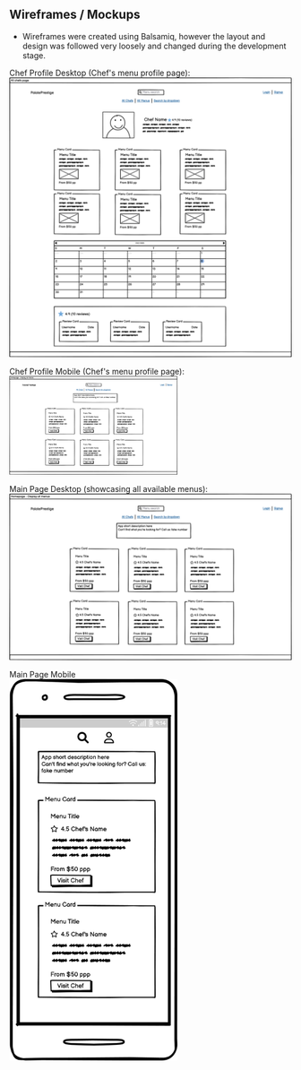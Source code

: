 ## Wireframes / Mockups

- Wireframes were created using Balsamiq, however the layout and design was followed very loosely and changed during the development stage.

Chef Profile Desktop (Chef's menu profile page): <br>
<img width="600" src="https://raw.githubusercontent.com/JiiXaa/PalatePrestige/main/.github/screenshots/desktop-chef-profile.png">

Chef Profile Mobile (Chef's menu profile page): <br>
<img width="300" src="https://raw.githubusercontent.com/JiiXaa/PalatePrestige/main/.github/screenshots/desktop-menus.png">

Main Page Desktop (showcasing all available menus): <br>
<img width="600" src="https://raw.githubusercontent.com/JiiXaa/PalatePrestige/main/.github/screenshots/desktop-menus.png">

Main Page Mobile <br>
<img width="300" src="https://raw.githubusercontent.com/JiiXaa/PalatePrestige/main/.github/screenshots/mobile-menus.png">
